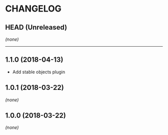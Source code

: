 CHANGELOG
=========

## HEAD (Unreleased)
_(none)_

--------------------

## 1.1.0 (2018-04-13)
* Add stable objects plugin

## 1.0.1 (2018-03-22)
_(none)_

## 1.0.0 (2018-03-22)
_(none)_

